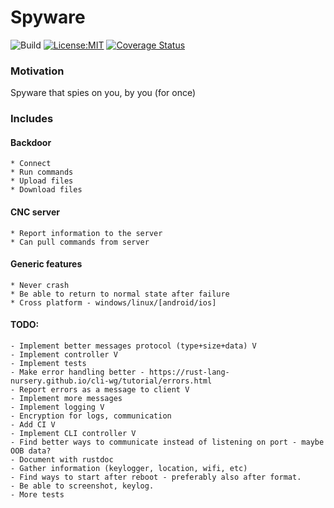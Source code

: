 # Spyware

![Build](https://github.com/talbor49/spyware/workflows/Build/badge.svg)
[![License:MIT](https://img.shields.io/badge/License-MIT-green.svg)](https://opensource.org/licenses/MIT)
[![Coverage Status](https://coveralls.io/repos/github/talbor49/spyware/badge.svg)](https://coveralls.io/github/talbor49/spyware)
### Motivation
Spyware that spies on you, by you (for once)

### Includes
#### Backdoor
    * Connect
    * Run commands
    * Upload files
    * Download files
#### CNC server
    * Report information to the server
    * Can pull commands from server
    
#### Generic features
    * Never crash
    * Be able to return to normal state after failure
    * Cross platform - windows/linux/[android/ios]

#### TODO:
    - Implement better messages protocol (type+size+data) V
    - Implement controller V
    - Implement tests
    - Make error handling better - https://rust-lang-nursery.github.io/cli-wg/tutorial/errors.html
    - Report errors as a message to client V
    - Implement more messages
    - Implement logging V
    - Encryption for logs, communication
    - Add CI V
    - Implement CLI controller V
    - Find better ways to communicate instead of listening on port - maybe OOB data?
    - Document with rustdoc
    - Gather information (keylogger, location, wifi, etc)
    - Find ways to start after reboot - preferably also after format. 
    - Be able to screenshot, keylog.
    - More tests
